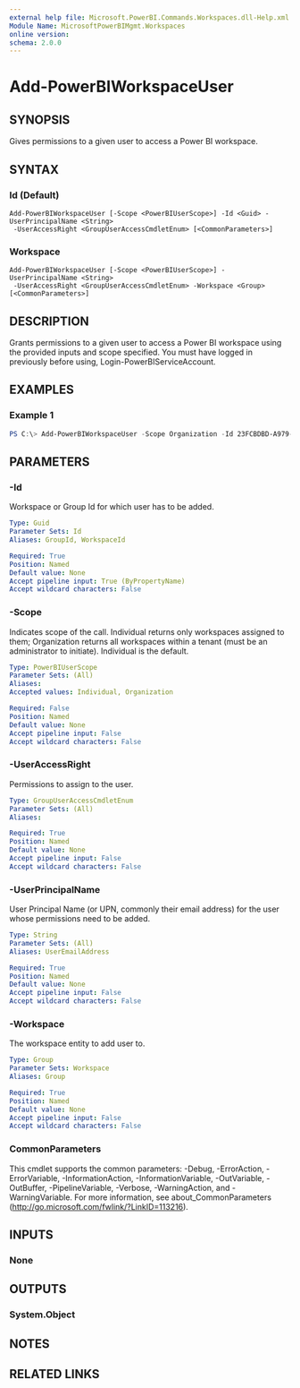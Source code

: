 ```yaml
---
external help file: Microsoft.PowerBI.Commands.Workspaces.dll-Help.xml
Module Name: MicrosoftPowerBIMgmt.Workspaces
online version:
schema: 2.0.0
---
```


# Add-PowerBIWorkspaceUser

## SYNOPSIS
Gives permissions to a given user to access a Power BI workspace.

## SYNTAX

### Id (Default)
```
Add-PowerBIWorkspaceUser [-Scope <PowerBIUserScope>] -Id <Guid> -UserPrincipalName <String>
 -UserAccessRight <GroupUserAccessCmdletEnum> [<CommonParameters>]
```

### Workspace
```
Add-PowerBIWorkspaceUser [-Scope <PowerBIUserScope>] -UserPrincipalName <String>
 -UserAccessRight <GroupUserAccessCmdletEnum> -Workspace <Group> [<CommonParameters>]
```

## DESCRIPTION
Grants permissions to a given user to access a Power BI workspace using the provided inputs and scope specified.
You must have logged in previously before using, Login-PowerBIServiceAccount.

## EXAMPLES

### Example 1
```powershell
PS C:\> Add-PowerBIWorkspaceUser -Scope Organization -Id 23FCBDBD-A979-45D8-B1C8-6D21E0F4BE50 -UserEmailAddress john@contoso.com -UserAccessRight Admin
```

## PARAMETERS

### -Id
Workspace or Group Id for which user has to be added.

```yaml
Type: Guid
Parameter Sets: Id
Aliases: GroupId, WorkspaceId

Required: True
Position: Named
Default value: None
Accept pipeline input: True (ByPropertyName)
Accept wildcard characters: False
```

### -Scope
Indicates scope of the call. Individual returns only workspaces assigned to them; Organization returns all workspaces within a tenant (must be an administrator to initiate). Individual is the default.

```yaml
Type: PowerBIUserScope
Parameter Sets: (All)
Aliases:
Accepted values: Individual, Organization

Required: False
Position: Named
Default value: None
Accept pipeline input: False
Accept wildcard characters: False
```

### -UserAccessRight
Permissions to assign to the user.

```yaml
Type: GroupUserAccessCmdletEnum
Parameter Sets: (All)
Aliases:

Required: True
Position: Named
Default value: None
Accept pipeline input: False
Accept wildcard characters: False
```

### -UserPrincipalName
User Principal Name (or UPN, commonly their email address) for the user whose permissions need to be added.

```yaml
Type: String
Parameter Sets: (All)
Aliases: UserEmailAddress

Required: True
Position: Named
Default value: None
Accept pipeline input: False
Accept wildcard characters: False
```

### -Workspace
The workspace entity to add user to.

```yaml
Type: Group
Parameter Sets: Workspace
Aliases: Group

Required: True
Position: Named
Default value: None
Accept pipeline input: False
Accept wildcard characters: False
```

### CommonParameters
This cmdlet supports the common parameters: -Debug, -ErrorAction, -ErrorVariable, -InformationAction, -InformationVariable, -OutVariable, -OutBuffer, -PipelineVariable, -Verbose, -WarningAction, and -WarningVariable. For more information, see about_CommonParameters (http://go.microsoft.com/fwlink/?LinkID=113216).

## INPUTS

### None

## OUTPUTS

### System.Object

## NOTES

## RELATED LINKS

